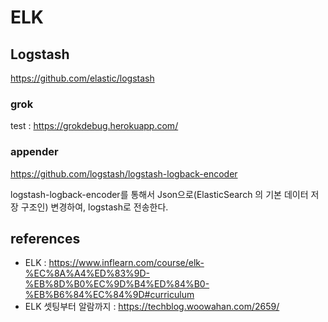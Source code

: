 # ELK

## Logstash

https://github.com/elastic/logstash

### grok

test : https://grokdebug.herokuapp.com/


### appender
https://github.com/logstash/logstash-logback-encoder

logstash-logback-encoder를 통해서 Json으로(ElasticSearch 의 기본 데이터 저장 구조인) 변경하여, logstash로 전송한다. 


## references
- ELK : https://www.inflearn.com/course/elk-%EC%8A%A4%ED%83%9D-%EB%8D%B0%EC%9D%B4%ED%84%B0-%EB%B6%84%EC%84%9D#curriculum
- ELK 셋팅부터 알람까지 : https://techblog.woowahan.com/2659/